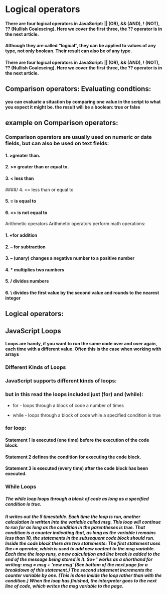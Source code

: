 # Logical operators
#### There are four logical operators in JavaScript: || (OR), && (AND), ! (NOT), ?? (Nullish Coalescing). Here we cover the first three, the ?? operator is in the next article.

#### Although they are called “logical”, they can be applied to values of any type, not only boolean. Their result can also be of any type.
#### There are four logical operators in JavaScript: || (OR), && (AND), ! (NOT), ?? (Nullish Coalescing). Here we cover the first three, the ?? operator is in the next article.

## Comparison operators: Evaluating condtions:

#### you can evaluate a situation by comparing one value in the script to what you expect it might be. the result will be a boolean: true or false
## example on Comparison operators:

### Comparison operators are usually used on numeric or date fields, but can also be used on text fields:

#### 1. >greater than.

#### 2. >= greater than or equal to.

#### 3. < less than

####/ 4. <= less than or equal to

#### 5. = is equal to

#### 6. <> is not equal to

Arithmetic operators
Arithmetic operators perform math operations:

#### 1. +for addition

#### 2. – for subtraction

#### 3. – (unary) changes a negative number to a positive number

#### 4. * multiplies two numbers

#### 5. / divides numbers

#### 6. \ divides the first value by the second value and rounds to the nearest integer

## Logical operators: 

## JavaScript Loops
#### Loops are handy, if you want to run the same code over and over again, each time with a different value. Often this is the case when working with arrays

### Different Kinds of Loops
### JavaScript supports different kinds of loops:
### but in this read the loops included just (for) and (while):
* for - loops through a block of code a number of times

* while - loops through a block of code while a specified condition is true
### for loop:
#### Statement 1 is executed (one time) before the execution of the code block.

#### Statement 2 defines the condition for executing the code block.

#### Statement 3 is executed (every time) after the code block has been executed.

### While Loops
##### The while loop loops through a block of code as long as a specified condition is true.

##### It writes out the 5 timestable. Each time the loop is run, another calculation is written into the variable called msg. This loop will continue to run for as long as the condition in the parentheses is true. That condition is a counter indicating that, as long as the variable i remains less than 10, the statements in the subsequent code block should run. Inside the code block there are two statements: The first statement uses the+= operator, which is used to add new content to the msg variable. Each time the loop runs, a new calculation and line break is added to the end of the message being stored in it. So+" works as a shorthand for writing: msg = msg + 'new msg' (See bottom of the next page for a breakdown of this statement.) The second statement increments the counter variable by one. (This is done inside the loop rather than with the condition.) When the loop has finished, the interpreter goes to the next line of code, which writes the msg variable to the page.